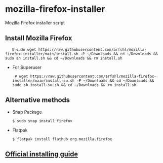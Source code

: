 # mozilla-firefox-installer
Mozilla Firefox installer script
## Install Mozilla Firefox

       $ sudo wget https://raw.githubusercontent.com/arfshl/mozilla-firefox-installer/main/install.sh -P ~/Downloads && cd ~/Downloads && sudo sh install.sh && cd ~/Downloads && rm install.sh
 
- For Superuser

       # wget https://raw.githubusercontent.com/arfshl/mozilla-firefox-installer/main/install-su.sh -P ~/Downloads && cd ~/Downloads && sudo sh install-su.sh && cd ~/Downloads && rm install.sh

## Alternative methods
- Snap Package

      $ sudo snap install firefox

- Flatpak

      $ flatpak install flathub org.mozilla.firefox

## [Official installing guide](https://support.mozilla.org/en-US/kb/install-firefox-linux)
